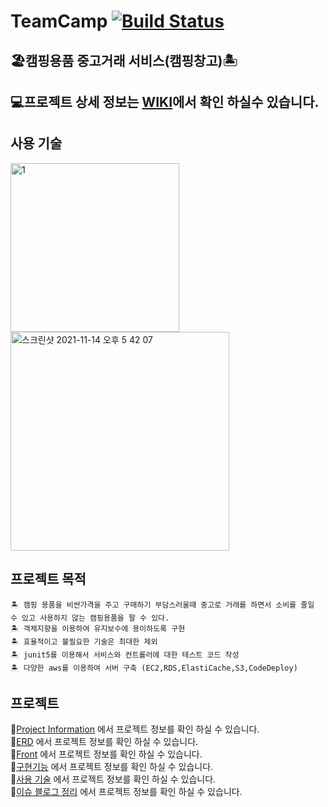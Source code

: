 # TeamCamp [![Build Status](https://app.travis-ci.com/CampShare/TeamCamp.svg?branch=master)](https://app.travis-ci.com/CampShare/TeamCamp)
🏖캠핑용품 중고거래 서비스(캠핑창고)🏝  
---
💻프로젝트 상세 정보는 [WIKI](https://github.com/TEAM-124/TeamCamp/wiki)에서 확인 하실수 있습니다.
---
사용 기술 
---
<img width="270" alt="1" src="https://user-images.githubusercontent.com/73993220/137522501-cd3428ec-6aca-4b8c-ac6a-233190c2ad3d.png">
<img width="350" alt="스크린샷 2021-11-14 오후 5 42 07" src="https://user-images.githubusercontent.com/73993220/141673977-961668fb-65f7-45cb-a46f-43a6a75db62b.png">


프로젝트 목적 
---
    🏝 캠핑 용품을 비싼가격을 주고 구매하기 부담스러울때 중고로 거래를 하면서 소비를 줄일 수 있고 사용하지 않는 캠핑용품을 팔 수 있다. 
    🏝 객체지향을 이용하여 유지보수에 용이하도록 구현 
    🏝 효율적이고 불필요한 기술은 최대한 제외
    🏝 junit5를 이용해서 서비스와 컨트롤러에 대한 테스트 코드 작성 
    🏝 다양한 aws를 이용하여 서버 구축 (EC2,RDS,ElastiCache,S3,CodeDeploy)
    
프로젝트  
---
📁[Project Information](https://github.com/TEAM-124/TeamCamp/wiki/Project-Information) 에서 프로젝트 정보를 확인 하실 수 있습니다.  
📁[ERD](https://github.com/TEAM-124/TeamCamp/wiki/ERD) 에서 프로젝트 정보를 확인 하실 수 있습니다.  
📁[Front](https://github.com/TEAM-124/TeamCamp/wiki/Prototype) 에서 프로젝트 정보를 확인 하실 수 있습니다.  
📁[구현기능](https://github.com/TEAM-124/TeamCamp/wiki/Feat.구현기능) 에서 프로젝트 정보를 확인 하실 수 있습니다.  
📁[사용 기술](https://github.com/TEAM-124/TeamCamp/wiki/UseTechnology) 에서 프로젝트 정보를 확인 하실 수 있습니다.  
📁[이슈 블로그 정리](https://github.com/CampShare/TeamCamp/wiki/Issue) 에서 프로젝트 정보를 확인 하실 수 있습니다.  
